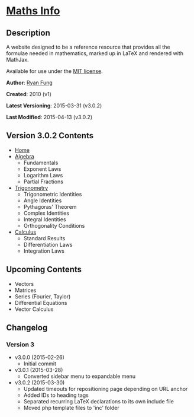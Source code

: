 [Maths Info](http://ryanvfung.com/maths)
========================================

Description
-----------

A website designed to be a reference resource that provides all the formulae needed in mathematics, marked up in LaTeX and rendered with MathJax.

Available for use under the [MIT license](http://opensource.org/licenses/MIT).

**Author**: [Ryan Fung](https://www.github.com/ryanvfung)

**Created**: 2010 (v1)

**Latest Versioning**: 2015-03-31 (v3.0.2)

**Last Modified**: 2015-04-13 (v3.0.2)


Version 3.0.2 Contents
----------------------

* [Home](http://ryanvfung.com/maths)
* [Algebra](http://ryanvfung.com/maths/algebra)
  * Fundamentals
  * Exponent Laws
  * Logarithm Laws
  * Partial Fractions
* [Trigonometry](http://ryanvfung.com/maths/trigonometry)
  * Trigonometric Identities
  * Angle Identities
  * Pythagoras' Theorem
  * Complex Identities
  * Integral Identities
  * Orthogonality Conditions
* [Calculus](http://ryanvfung.com/maths/calculus)
  * Standard Results
  * Differentiation Laws
  * Integration Laws

Upcoming Contents
-----------------
* Vectors
* Matrices
* Series (Fourier, Taylor)
* Differential Equations
* Vector Calculus

Changelog
---------

### Version 3
* v3.0.0 (2015-02-26)
  * Initial commit
* v3.0.1 (2015-03-28)
  * Converted sidebar menu to expandable menu
* v3.0.2 (2015-03-30)
  * Updated timeouts for repositioning page depending on URL anchor
  * Added IDs to heading tags
  * Separated recurring LaTeX declarations to its own include file
  * Moved php template files to 'inc' folder